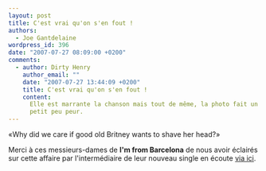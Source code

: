 ```yaml
---
layout: post
title: C'est vrai qu'on s'en fout !
authors:
  - Joe Gantdelaine
wordpress_id: 396
date: "2007-07-27 08:09:00 +0200"
comments:
  - author: Dirty Henry
    author_email: ""
    date: "2007-07-27 13:44:09 +0200"
    title: C'est vrai qu'on s'en fout !
    content:
      Elle est marrante la chanson mais tout de même, la photo fait un tout
      petit peu peur.
---
```


«Why did we care if good old Britney wants to shave her head?»

Merci à ces messieurs-dames de **I'm from Barcelona** de nous avoir éclairés sur
cette affaire par l'intermédiaire de leur nouveau single en écoute
[via ici](http://stereogum.com/5565/im_from_barcelona_pen_their_ode_to_britney_spears/news/).
